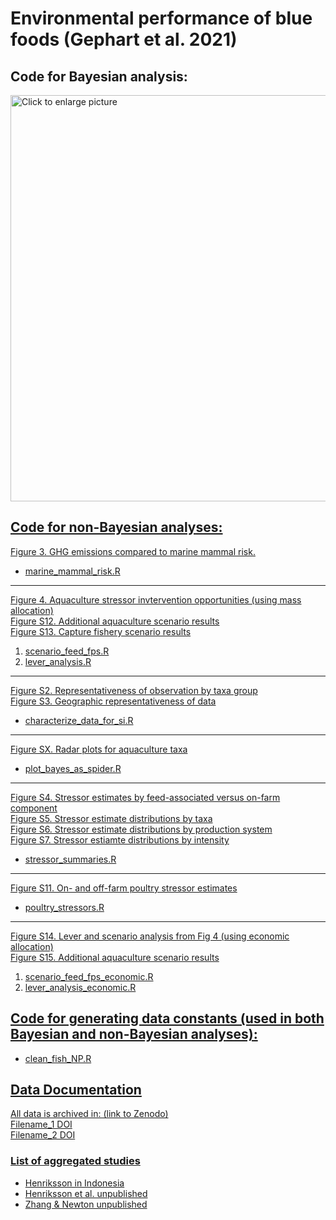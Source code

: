 # Environmental performance of blue foods (Gephart et al. 2021)

## Code for Bayesian analysis:
<a href="https://drive.google.com/uc?export=view&id=1TGgfOkls8I9KKuGQRF-Nru-flpd_i5gK"><img src="https://drive.google.com/uc?export=view&id=1TGgfOkls8I9KKuGQRF-Nru-flpd_i5gK" style="width: 650px; max-width: 100%; height: auto" title="Click to enlarge picture" />

## Code for non-Bayesian analyses:

Figure 3. GHG emissions compared to marine mammal risk.  
* marine_mammal_risk.R
------
Figure 4. Aquaculture stressor invtervention opportunities (using mass allocation)  
Figure S12. Additional aquaculture scenario results  
Figure S13. Capture fishery scenario results  
1. scenario_feed_fps.R
2. lever_analysis.R
------
Figure S2. Representativeness of observation by taxa group  
Figure S3. Geographic representativeness of data  
* characterize_data_for_si.R
------
Figure SX. Radar plots for aquaculture taxa
* plot_bayes_as_spider.R
------
Figure S4. Stressor estimates by feed-associated versus on-farm component  
Figure S5. Stressor estimate distributions by taxa  
Figure S6. Stressor estimate distributions by production system  
Figure S7. Stressor estiamte distributions by intensity  
* stressor_summaries.R
------
Figure S11. On- and off-farm poultry stressor estimates
* poultry_stressors.R
------
Figure S14. Lever and scenario analysis from Fig 4 (using economic allocation)  
Figure S15. Additional aquaculture scenario results
1. scenario_feed_fps_economic.R
2. lever_analysis_economic.R

## Code for generating data constants (used in both Bayesian and non-Bayesian analyses):
* clean_fish_NP.R

## Data Documentation

All data is archived in: (link to Zenodo)  
Filename_1 DOI  
Filename_2 DOI  

### List of aggregated studies
* Henriksson in Indonesia
* Henriksson et al. unpublished
* Zhang & Newton unpublished

